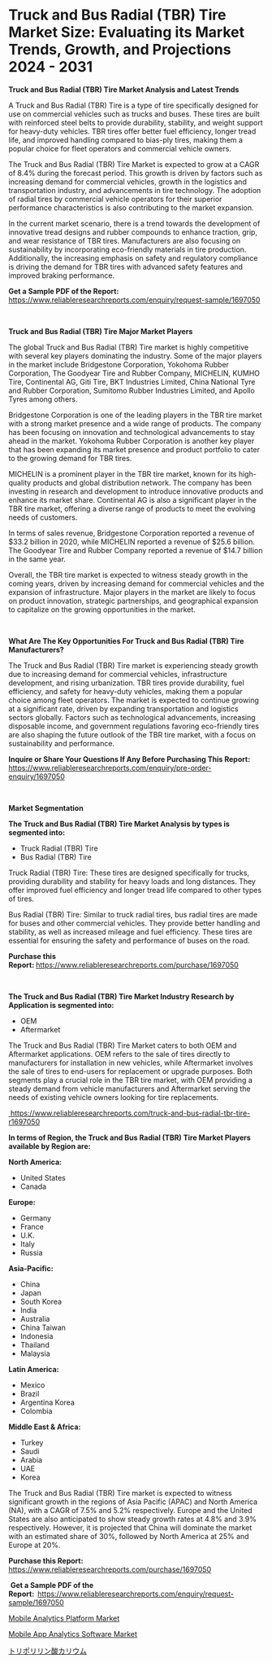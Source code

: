 <p><h1>Truck and Bus Radial (TBR) Tire Market Size: Evaluating its Market Trends, Growth, and Projections 2024 - 2031</h1></p><p><strong>Truck and Bus Radial (TBR) Tire Market Analysis and Latest Trends</strong></p>
<p><p>A Truck and Bus Radial (TBR) Tire is a type of tire specifically designed for use on commercial vehicles such as trucks and buses. These tires are built with reinforced steel belts to provide durability, stability, and weight support for heavy-duty vehicles. TBR tires offer better fuel efficiency, longer tread life, and improved handling compared to bias-ply tires, making them a popular choice for fleet operators and commercial vehicle owners.</p><p>The Truck and Bus Radial (TBR) Tire Market is expected to grow at a CAGR of 8.4% during the forecast period. This growth is driven by factors such as increasing demand for commercial vehicles, growth in the logistics and transportation industry, and advancements in tire technology. The adoption of radial tires by commercial vehicle operators for their superior performance characteristics is also contributing to the market expansion.</p><p>In the current market scenario, there is a trend towards the development of innovative tread designs and rubber compounds to enhance traction, grip, and wear resistance of TBR tires. Manufacturers are also focusing on sustainability by incorporating eco-friendly materials in tire production. Additionally, the increasing emphasis on safety and regulatory compliance is driving the demand for TBR tires with advanced safety features and improved braking performance.</p></p>
<p><strong>Get a Sample PDF of the Report:&nbsp;</strong> <a href="https://www.reliableresearchreports.com/enquiry/request-sample/1697050">https://www.reliableresearchreports.com/enquiry/request-sample/1697050</a></p>
<p>&nbsp;</p>
<p><strong>Truck and Bus Radial (TBR) Tire Major Market Players</strong></p>
<p><p>The global Truck and Bus Radial (TBR) Tire market is highly competitive with several key players dominating the industry. Some of the major players in the market include Bridgestone Corporation, Yokohoma Rubber Corporation, The Goodyear Tire and Rubber Company, MICHELIN, KUMHO Tire, Continental AG, Giti Tire, BKT Industries Limited, China National Tyre and Rubber Corporation, Sumitomo Rubber Industries Limited, and Apollo Tyres among others.</p><p>Bridgestone Corporation is one of the leading players in the TBR tire market with a strong market presence and a wide range of products. The company has been focusing on innovation and technological advancements to stay ahead in the market. Yokohoma Rubber Corporation is another key player that has been expanding its market presence and product portfolio to cater to the growing demand for TBR tires.</p><p>MICHELIN is a prominent player in the TBR tire market, known for its high-quality products and global distribution network. The company has been investing in research and development to introduce innovative products and enhance its market share. Continental AG is also a significant player in the TBR tire market, offering a diverse range of products to meet the evolving needs of customers.</p><p>In terms of sales revenue, Bridgestone Corporation reported a revenue of $33.2 billion in 2020, while MICHELIN reported a revenue of $25.6 billion. The Goodyear Tire and Rubber Company reported a revenue of $14.7 billion in the same year.</p><p>Overall, the TBR tire market is expected to witness steady growth in the coming years, driven by increasing demand for commercial vehicles and the expansion of infrastructure. Major players in the market are likely to focus on product innovation, strategic partnerships, and geographical expansion to capitalize on the growing opportunities in the market.</p></p>
<p>&nbsp;</p>
<p><strong>What Are The Key Opportunities For Truck and Bus Radial (TBR) Tire Manufacturers?</strong></p>
<p><p>The Truck and Bus Radial (TBR) Tire market is experiencing steady growth due to increasing demand for commercial vehicles, infrastructure development, and rising urbanization. TBR tires provide durability, fuel efficiency, and safety for heavy-duty vehicles, making them a popular choice among fleet operators. The market is expected to continue growing at a significant rate, driven by expanding transportation and logistics sectors globally. Factors such as technological advancements, increasing disposable income, and government regulations favoring eco-friendly tires are also shaping the future outlook of the TBR tire market, with a focus on sustainability and performance.</p></p>
<p><strong>Inquire or Share Your Questions If Any Before Purchasing This Report:</strong> <a href="https://www.reliableresearchreports.com/enquiry/pre-order-enquiry/1697050">https://www.reliableresearchreports.com/enquiry/pre-order-enquiry/1697050</a></p>
<p>&nbsp;</p>
<p><strong>Market Segmentation</strong></p>
<p><strong>The Truck and Bus Radial (TBR) Tire Market Analysis by types is segmented into:</strong></p>
<p><ul><li>Truck Radial (TBR) Tire</li><li>Bus Radial (TBR) Tire</li></ul></p>
<p><p>Truck Radial (TBR) Tire: These tires are designed specifically for trucks, providing durability and stability for heavy loads and long distances. They offer improved fuel efficiency and longer tread life compared to other types of tires.</p><p>Bus Radial (TBR) Tire: Similar to truck radial tires, bus radial tires are made for buses and other commercial vehicles. They provide better handling and stability, as well as increased mileage and fuel efficiency. These tires are essential for ensuring the safety and performance of buses on the road.</p></p>
<p><strong>Purchase this Report:&nbsp;</strong><a href="https://www.reliableresearchreports.com/purchase/1697050">https://www.reliableresearchreports.com/purchase/1697050</a></p>
<p>&nbsp;</p>
<p><strong>The Truck and Bus Radial (TBR) Tire Market Industry Research by Application is segmented into:</strong></p>
<p><ul><li>OEM</li><li>Aftermarket</li></ul></p>
<p><p>The Truck and Bus Radial (TBR) Tire Market caters to both OEM and Aftermarket applications. OEM refers to the sale of tires directly to manufacturers for installation in new vehicles, while Aftermarket involves the sale of tires to end-users for replacement or upgrade purposes. Both segments play a crucial role in the TBR tire market, with OEM providing a steady demand from vehicle manufacturers and Aftermarket serving the needs of existing vehicle owners looking for tire replacements.</p></p>
<p><a href="https://www.reliableresearchreports.com/truck-and-bus-radial-tbr-tire-r1697050">&nbsp;https://www.reliableresearchreports.com/truck-and-bus-radial-tbr-tire-r1697050</a></p>
<p><strong>In terms of Region, the Truck and Bus Radial (TBR) Tire Market Players available by Region are:</strong></p>
<p>
    <p> <strong> North America: </strong>
        <ul>
            <li>United States</li>
            <li>Canada</li>
        </ul>
        </p> 
    <p> <strong> Europe: </strong>
        <ul>
            <li>Germany</li>
            <li>France</li>
            <li>U.K.</li>
            <li>Italy</li>
            <li>Russia</li>
        </ul>
        </p> 
    <p> <strong> Asia-Pacific: </strong>
        <ul>
            <li>China</li>
            <li>Japan</li>
            <li>South Korea</li>
            <li>India</li>
            <li>Australia</li>
            <li>China Taiwan</li>
            <li>Indonesia</li>
            <li>Thailand</li>
            <li>Malaysia</li>
        </ul>
        </p> 
    <p> <strong> Latin America: </strong>
        <ul>
            <li>Mexico</li>
            <li>Brazil</li>
            <li>Argentina Korea</li>
            <li>Colombia</li>
        </ul>
        </p> 
    <p> <strong> Middle East & Africa: </strong>
        <ul>
            <li>Turkey</li>
            <li>Saudi</li>
            <li>Arabia</li>
            <li>UAE</li>
            <li>Korea</li>
        </ul>
    </p>
    </p>
<p><p>The Truck and Bus Radial (TBR) Tire market is expected to witness significant growth in the regions of Asia Pacific (APAC) and North America (NA), with a CAGR of 7.5% and 5.2% respectively. Europe and the United States are also anticipated to show steady growth rates at 4.8% and 3.9% respectively. However, it is projected that China will dominate the market with an estimated share of 30%, followed by North America at 25% and Europe at 20%.</p></p>
<p><strong>Purchase this Report: </strong><a href="https://www.reliableresearchreports.com/purchase/1697050">https://www.reliableresearchreports.com/purchase/1697050</a></p>
<p>&nbsp;<strong>Get a Sample PDF of the Report:&nbsp;&nbsp;</strong><a href="https://www.reliableresearchreports.com/enquiry/request-sample/1697050">https://www.reliableresearchreports.com/enquiry/request-sample/1697050</a></p>
<p><strong></strong></p>
<p><p><a href="https://view.publitas.com/reportprime-1/mobile-analytics-platform-market-insights-into-market-cagr-market-trends-and-growth-strategies/">Mobile Analytics Platform Market</a></p><p><a href="https://view.publitas.com/reportprime-1/mobile-app-analytics-software-market-insight-market-trends-growth-forecasted-from-2024-to-2031/">Mobile App Analytics Software Market</a></p><p><a href="https://github.com/oqxogxyvqe90775/Market-Research-Report-List-2/blob/main/647697065544.md">トリポリリン酸カリウム</a></p></p>